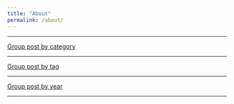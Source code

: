 ```yaml
---
title: "About"
permalink: /about/
---
```


<hr>
<p>
    <a href="{{ '/categories/' | relative_url }}" class="btn btn--danger btn--large">
        <i class="fas fa-layer-group"></i>  Group post by category
    </a>
</p>
<hr>
<p>
    <a href="{{ '/tags/' | relative_url }}" class="btn btn--warning btn--large">
        <i class="fas fa-tags"></i>  Group post by tag
    </a>
</p>
<hr>
<p>
    <a href="{{ '/years/' | relative_url }}" class="btn btn--calendar btn--large">
        <i class="fas fa-calendar"></i>  Group post by year
    </a>
</p>
<hr>
